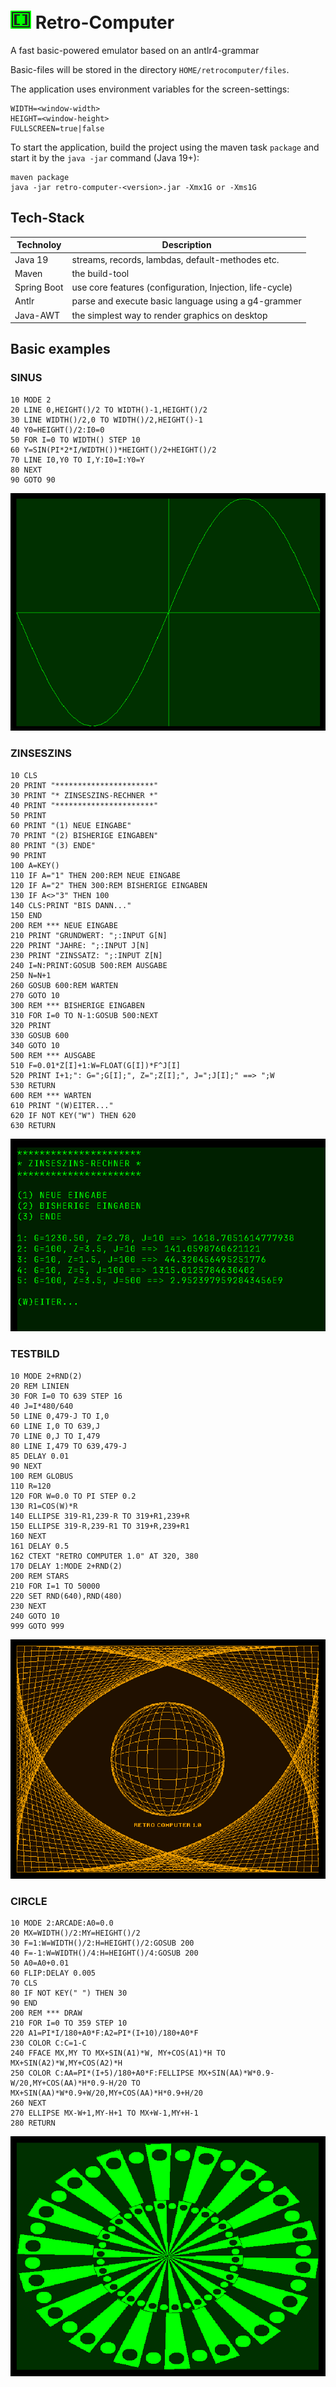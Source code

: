 # ![retro-computer](src/main/resources/images/retro-computer.png) Retro-Computer

A fast basic-powered emulator based on an antlr4-grammar

Basic-files will be stored in the directory `HOME/retrocomputer/files`.

The application uses environment variables for the screen-settings:

```
WIDTH=<window-width>
HEIGHT=<window-height>
FULLSCREEN=true|false
```

To start the application, build the project using the maven task `package`
and start it by the `java -jar` command (Java 19+):

```shell
maven package
java -jar retro-computer-<version>.jar -Xmx1G or -Xms1G
```

## Tech-Stack

| Technoloy   | Description                                              |
|-------------|----------------------------------------------------------|
| Java 19     | streams, records, lambdas, default-methodes etc.         |
| Maven       | the build-tool                                           |
| Spring Boot | use core features (configuration, Injection, life-cycle) |
| Antlr       | parse and execute basic language using a g4-grammer      |
| Java-AWT    | the simplest way to render graphics on desktop           |

## Basic examples

### SINUS

```
10 MODE 2
20 LINE 0,HEIGHT()/2 TO WIDTH()-1,HEIGHT()/2
30 LINE WIDTH()/2,0 TO WIDTH()/2,HEIGHT()-1
40 Y0=HEIGHT()/2:I0=0
50 FOR I=0 TO WIDTH() STEP 10
60 Y=SIN(PI*2*I/WIDTH())*HEIGHT()/2+HEIGHT()/2
70 LINE I0,Y0 TO I,Y:I0=I:Y0=Y
80 NEXT
90 GOTO 90
```

![SINUS.BAS](screenshots/SINUS.png)

### ZINSESZINS

```
10 CLS
20 PRINT "**********************"
30 PRINT "* ZINSESZINS-RECHNER *"
40 PRINT "**********************"
50 PRINT
60 PRINT "(1) NEUE EINGABE"
70 PRINT "(2) BISHERIGE EINGABEN"
80 PRINT "(3) ENDE"
90 PRINT
100 A=KEY()
110 IF A="1" THEN 200:REM NEUE EINGABE
120 IF A="2" THEN 300:REM BISHERIGE EINGABEN
130 IF A<>"3" THEN 100
140 CLS:PRINT "BIS DANN..."
150 END
200 REM *** NEUE EINGABE
210 PRINT "GRUNDWERT: ";:INPUT G[N]
220 PRINT "JAHRE: ";:INPUT J[N]
230 PRINT "ZINSSATZ: ";:INPUT Z[N]
240 I=N:PRINT:GOSUB 500:REM AUSGABE
250 N=N+1
260 GOSUB 600:REM WARTEN
270 GOTO 10
300 REM *** BISHERIGE EINGABEN
310 FOR I=0 TO N-1:GOSUB 500:NEXT
320 PRINT
330 GOSUB 600
340 GOTO 10
500 REM *** AUSGABE
510 F=0.01*Z[I]+1:W=FLOAT(G[I])*F^J[I]
520 PRINT I+1;": G=";G[I];", Z=";Z[I];", J=";J[I];" ==> ";W
530 RETURN
600 REM *** WARTEN
610 PRINT "(W)EITER..."
620 IF NOT KEY("W") THEN 620
630 RETURN
```

![ZINSESZINS.BAS](screenshots/ZINSESZINS.png)

### TESTBILD

```
10 MODE 2+RND(2)
20 REM LINIEN
30 FOR I=0 TO 639 STEP 16
40 J=I*480/640
50 LINE 0,479-J TO I,0
60 LINE I,0 TO 639,J
70 LINE 0,J TO I,479
80 LINE I,479 TO 639,479-J
85 DELAY 0.01
90 NEXT
100 REM GLOBUS
110 R=120
120 FOR W=0.0 TO PI STEP 0.2
130 R1=COS(W)*R
140 ELLIPSE 319-R1,239-R TO 319+R1,239+R
150 ELLIPSE 319-R,239-R1 TO 319+R,239+R1
160 NEXT
161 DELAY 0.5
162 CTEXT "RETRO COMPUTER 1.0" AT 320, 380
170 DELAY 1:MODE 2+RND(2)
200 REM STARS
210 FOR I=1 TO 50000
220 SET RND(640),RND(480)
230 NEXT
240 GOTO 10
999 GOTO 999
```

![TESTBILD.BAS](screenshots/TESTBILD.png)

### CIRCLE

```
10 MODE 2:ARCADE:A0=0.0
20 MX=WIDTH()/2:MY=HEIGHT()/2
30 F=1:W=WIDTH()/2:H=HEIGHT()/2:GOSUB 200
40 F=-1:W=WIDTH()/4:H=HEIGHT()/4:GOSUB 200
50 A0=A0+0.01
60 FLIP:DELAY 0.005
70 CLS
80 IF NOT KEY(" ") THEN 30
90 END
200 REM *** DRAW
210 FOR I=0 TO 359 STEP 10
220 A1=PI*I/180+A0*F:A2=PI*(I+10)/180+A0*F
230 COLOR C:C=1-C
240 FFACE MX,MY TO MX+SIN(A1)*W, MY+COS(A1)*H TO MX+SIN(A2)*W,MY+COS(A2)*H
250 COLOR C:AA=PI*(I+5)/180+A0*F:FELLIPSE MX+SIN(AA)*W*0.9-W/20,MY+COS(AA)*H*0.9-H/20 TO MX+SIN(AA)*W*0.9+W/20,MY+COS(AA)*H*0.9+H/20
260 NEXT
270 ELLIPSE MX-W+1,MY-H+1 TO MX+W-1,MY+H-1
280 RETURN
```

![CIRCLE.BAS](screenshots/CIRCLE.png)

